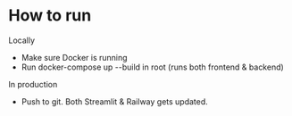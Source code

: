 # How to run

Locally
- Make sure Docker is running
- Run docker-compose up --build in root (runs both frontend & backend)

In production
- Push to git. Both Streamlit & Railway gets updated. 